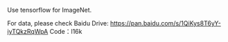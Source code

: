Use tensorflow for ImageNet.

For data, please check Baidu Drive: https://pan.baidu.com/s/1QiKys8T6yY-iyTQkzRqWpA Code：l16k
